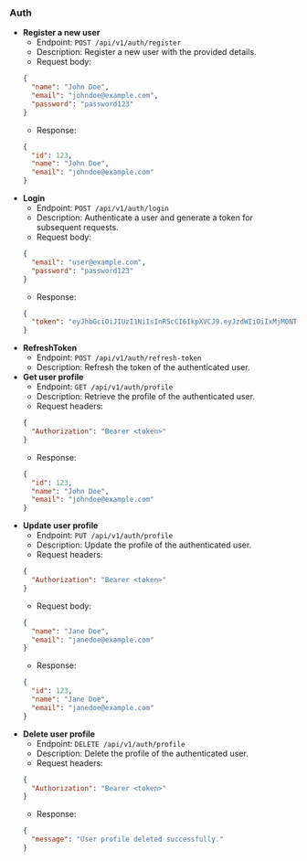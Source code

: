 ### Auth

- **Register a new user**
  - Endpoint: `POST /api/v1/auth/register`
  - Description: Register a new user with the provided details.
  - Request body:
  ```json
  {
    "name": "John Doe",
    "email": "johndoe@example.com",
    "password": "password123"
  }
  ```
  - Response:
  ```json
  {
    "id": 123,
    "name": "John Doe",
    "email": "johndoe@example.com"
  }
  ```
- **Login**
  - Endpoint: `POST /api/v1/auth/login`
  - Description: Authenticate a user and generate a token for subsequent requests.
  - Request body:
  ```json
  {
    "email": "user@example.com",
    "password": "password123"
  }
  ```
  - Response:
  ```json
  {
    "token": "eyJhbGciOiJIUzI1NiIsInR5cCI6IkpXVCJ9.eyJzdWIiOiIxMjM0NTY3ODkwIiwibmFtZSI6IkpvaG4gRG9lIiwiaWF0IjoxNTE2MjM5MDIyfQ.SflKxwRJSMeKKF2QT4fwpMeJf36POk6yJV_adQssw5c"
  }
  ```
- **RefreshToken**
  - Endpoint: `POST /api/v1/auth/refresh-token`
  - Description: Refresh the token of the authenticated user.
- **Get user profile**
  - Endpoint: `GET /api/v1/auth/profile`
  - Description: Retrieve the profile of the authenticated user.
  - Request headers:
  ```json
  {
    "Authorization": "Bearer <token>"
  }
  ```
  - Response:
  ```json
  {
    "id": 123,
    "name": "John Doe",
    "email": "johndoe@example.com"
  }
  ```
- **Update user profile**
  - Endpoint: `PUT /api/v1/auth/profile`
  - Description: Update the profile of the authenticated user.
  - Request headers:
  ```json
  {
    "Authorization": "Bearer <token>"
  }
  ```
  - Request body:
  ```json
  {
    "name": "Jane Doe",
    "email": "janedoe@example.com"
  }
  ```
  - Response:
  ```json
  {
    "id": 123,
    "name": "Jane Doe",
    "email": "janedoe@example.com"
  }
  ```
- **Delete user profile**
  - Endpoint: `DELETE /api/v1/auth/profile`
  - Description: Delete the profile of the authenticated user.
  - Request headers:
  ```json
  {
    "Authorization": "Bearer <token>"
  }
  ```
  - Response:
  ```json
  {
    "message": "User profile deleted successfully."
  }
  ```
